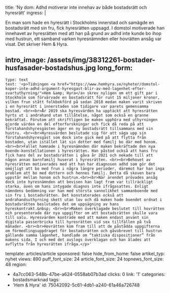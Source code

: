 title: 'Ny dom: Adhd motiverar inte innehav av både bostadsrätt och hyresrätt'
ingress: |
  <p>En man som hade en hyresrätt i Stockholms innerstad och samägde en bostadsrätt med sin fru, fick hyresrätten uppsagd. I domstol motiverade han innehavet av hyresrätten med att han på grund av adhd inte kunde bo ihop med hustrun, ett samband varken hyresnämnden eller hovrätten ansåg var visat. Det skriver Hem & Hyra.
  </p>
  
intro_image: /assets/img/38312261-bostader-husfasader-bostadshus.jpg
long_form:
  -
    type: text
    text: '<p>Tidningen <a href="https://www.hemhyra.se/nyheter/domstol-koper-inte-adhd-argument-hyresgast-blir-av-med-lagenhet-efter-svartuthyrning/">Hem &amp; Hyra</a> skrev nyligen om ett gift par i Stockholm som förvärvade en bostadsrätt för runt 15 miljoner kronor, vilken frun stått folkbokförd på sedan 2018 medan maken varit skriven i en hyresrätt i innerstaden som tidigare var parets gemensamma bostad. <br><br>År 2019 ska hyresvärden ha upptäckt att hyresrätten hyrts ut i andrahand utan tillåtelse, något som också en granne bekräftat. Förutom att skriftligen be maken upphöra med uthyrningen gjorde värden en del efterforskningar och fick då reda på att förstahandshyresgästen äger en ny bostadsrätt tillsammans med sin hustru. <br><br>Hyresvärden beslutade sig för att säga upp sin förstahandshyresgäst som dock inte gick med på att flytta från bostaden, utan istället lät sin dotter med familj bo där med honom. <br><br>Fallet hamnade i hyresnämnden där maken bekräftade den nya boende-konstellationen i hyresrätten. Han påstod också att hans fru fick hans del av bostadsrätten i gåva år 2021 och nekade till att någon annan barnfamilj huserat i hyresrätten. <br><br>Behovet av hyresrätten motiverades med att han har diagnosen adhd som gör det omöjligt att bo med frun i några längre perioder, däremot har han inga problem att bo med dottern och hennes familj. Detta då skoven bara uppstår mellan honom och hustrun.<br><br>När ärendet prövades ansåg dock inte hyresnämnden att bevisen han lagt fram var tillräckligt starka, även om hans intygade diagnos inte ifrågasattes. Enligt nämndens bedömning var han med största sannolikhet sammanboende med sin fru i bostadsrätten. Det konstaterades också att andrahandsuthyrning skett utan lov och då maken hade boendet ordnat i bostadsrätten beslutades det om uppsägning av hans hyreskontrakt.&nbsp; <br><br>Maken överklagade beslutet till hovrätten och presenterade där nya uppgifter om att bostadsrätten skulle vara till salu. Hyresvärden kontrade med att maken endast använt sin digitala passerbricka till hyresrätten vid sex tillfällen på två månader. <br><br>Hovrätten kom fram till att de påstådda uppgifterna om förmedlingsuppdraget för bostadsrätten och gåvobrevet till hustrun gällande samma lägenhet, handlade om “taktiska dispositioner” från makens sida. I och med det avslogs överklagan och han ålades att avflytta från hyresrätten ifråga.</p>'
template: articles/article
sponsored: false
hide_from_home: false
artikel_typ: nyhet
views: 890
puff_font_size: 24
article_font_size: 24
topnews_font_size: 48
region:
  - 4a7cc063-548b-47be-a624-0558ab07b3ad
clicks: 0
link: '1'
categories: bostadsmarknad
tags:
  - 'Hem & Hyra'
id: 75042092-5c61-4db1-a240-61a46a726748
